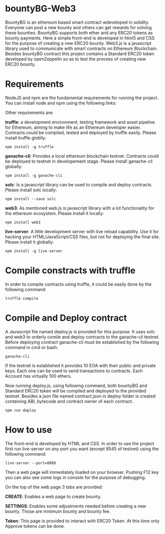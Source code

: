 # bountyBG-Web3

BountyBG is an ethereum based smart contract wdeveloped in solidity. Everyone can post a new bounty and others can get rewards for solving
these bounties. BountyBG supports both ether and any ERC20 tokens as bounty payments. Here a simple front-end is developed in html5 and CSS for the purpose of creating a new ERC20 bounty. Web3.js is a javascript library used to communicate with smart contracts on Ethereum Blockchain.
Besides bountyBG contract this project contains a Standard ERC20 token developed by openZeppelin so as to test the process of creating new ERC20 bounty.

# Requirements

NodeJS and npm are the fundamental requirements for running the project. You can install node and npm using the following links:



Other requirements are:

**truffle**: a development environment, testing framework and asset pipeline for Ethereum, aiming to make life as an Ethereum developer easier. Contracts could be compiled, tested and deployed by truffle easily. Please install truffle globlly:

```
npm install -g truffle
```

**ganache-cli**: Provides a local ethereum blockchain testnet. Contracts could be deployed to testnet in developement stage. Please install ganache-cli globally:

```
npm install -g ganache-cli
```

**solc**: Is a javascript library can be used to compile and deploy contracts. Please install solc locally:

```
npm install --save solc
```

**web3**: As mentioned web.js is javascript library with a lot functionality for the ethereum ecosystem. Please install it locally:

```
npm install web3
```

**live-server**: A little development server with live reload capability. Use it for hacking your HTML/JavaScript/CSS files, but not for deploying the final site. Please install it globally:

```
npm install -g live-server
```

# Compile constracts with truffle

In order to compile contracts using truffle, it could be easily done by the following command:

```
truffle compile
```

# Compile and Deploy contract

A Javascript file named deploy.js is provided for this purpose. It uses solc and web3 to orderly comile and deploy contracts to the ganache-cli testnet. Before deploying contract ganache-cli must be established by the following command in cmd or bash:

```
ganache-cli
```

If the testnet is established it provides 10 EOA with their public and private keys. Each one can be used to send transactions to contracts. Each Account has virtually 100 ethers.

Now running deploy.js, using following command, both bountyBG and Standard ERC20 token will be compiled and deployed to the provided testnet. Besides a json file named contract.json in deploy folder is created containing ABI, bytecode and contract owner of each contract.

```
npm run deploy
```

# How to use

The front-end is developed by HTML and CSS. In order to use the project first run live-server on any port you want (except 8545 of testnet) using the following command:

```
live-server --port=8080
```

Then a web page will immediately loaded on your browser. Pushing F12 key you can also see some logs in console for the purpose of debugging. 

On the top of the web page 3 tabs are provided:

**CREATE**: Enables a web page to create bounty.

**SETTINGS**: Enables some adjustments needed before creating a new bounty. Those are minimum bounty and bounty fee.

**Token**: This page is provided to interact with ERC20 Token. At this time only Approve tokens can be done.
